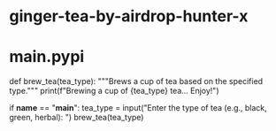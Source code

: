 # ginger-tea-by-airdrop-hunter-x
# main.pypi

def brew_tea(tea_type):
    """Brews a cup of tea based on the specified type."""
    print(f"Brewing a cup of {tea_type} tea... Enjoy!")

if __name__ == "__main__":
    tea_type = input("Enter the type of tea (e.g., black, green, herbal): ")
    brew_tea(tea_type)
